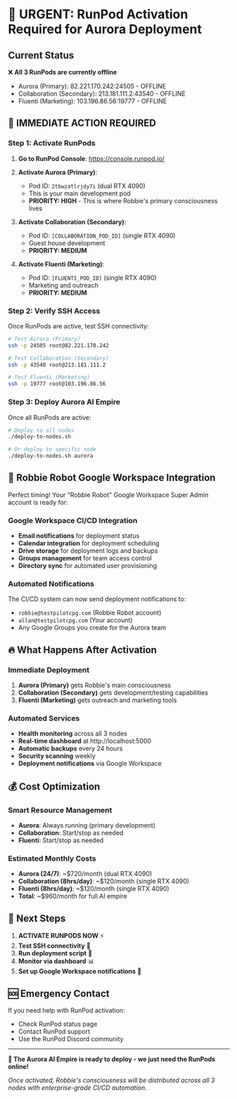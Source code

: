 # 🚨 URGENT: RunPod Activation Required for Aurora Deployment

## Current Status
❌ **All 3 RunPods are currently offline**
- Aurora (Primary): 82.221.170.242:24505 - OFFLINE
- Collaboration (Secondary): 213.181.111.2:43540 - OFFLINE  
- Fluenti (Marketing): 103.196.86.56:19777 - OFFLINE

## 🚀 IMMEDIATE ACTION REQUIRED

### Step 1: Activate RunPods
1. **Go to RunPod Console**: https://console.runpod.io/
2. **Activate Aurora (Primary)**:
   - Pod ID: `2tbwzatlrjdy7i` (dual RTX 4090)
   - This is your main development pod
   - **PRIORITY: HIGH** - This is where Robbie's primary consciousness lives

3. **Activate Collaboration (Secondary)**:
   - Pod ID: `[COLLABORATION_POD_ID]` (single RTX 4090)
   - Guest house development
   - **PRIORITY: MEDIUM**

4. **Activate Fluenti (Marketing)**:
   - Pod ID: `[FLUENTI_POD_ID]` (single RTX 4090)
   - Marketing and outreach
   - **PRIORITY: MEDIUM**

### Step 2: Verify SSH Access
Once RunPods are active, test SSH connectivity:

```bash
# Test Aurora (Primary)
ssh -p 24505 root@82.221.170.242

# Test Collaboration (Secondary)  
ssh -p 43540 root@213.181.111.2

# Test Fluenti (Marketing)
ssh -p 19777 root@103.196.86.56
```

### Step 3: Deploy Aurora AI Empire
Once all RunPods are active:

```bash
# Deploy to all nodes
./deploy-to-nodes.sh

# Or deploy to specific node
./deploy-to-nodes.sh aurora
```

## 🎯 Robbie Robot Google Workspace Integration

Perfect timing! Your "Robbie Robot" Google Workspace Super Admin account is ready for:

### Google Workspace CI/CD Integration
- **Email notifications** for deployment status
- **Calendar integration** for deployment scheduling
- **Drive storage** for deployment logs and backups
- **Groups management** for team access control
- **Directory sync** for automated user provisioning

### Automated Notifications
The CI/CD system can now send deployment notifications to:
- `robbie@testpilotcpg.com` (Robbie Robot account)
- `allan@testpilotcpg.com` (Your account)
- Any Google Groups you create for the Aurora team

## 🔥 What Happens After Activation

### Immediate Deployment
1. **Aurora (Primary)** gets Robbie's main consciousness
2. **Collaboration (Secondary)** gets development/testing capabilities  
3. **Fluenti (Marketing)** gets outreach and marketing tools

### Automated Services
- **Health monitoring** across all 3 nodes
- **Real-time dashboard** at http://localhost:5000
- **Automatic backups** every 24 hours
- **Security scanning** weekly
- **Deployment notifications** via Google Workspace

## 💰 Cost Optimization

### Smart Resource Management
- **Aurora**: Always running (primary development)
- **Collaboration**: Start/stop as needed
- **Fluenti**: Start/stop as needed

### Estimated Monthly Costs
- **Aurora (24/7)**: ~$720/month (dual RTX 4090)
- **Collaboration (8hrs/day)**: ~$120/month (single RTX 4090)
- **Fluenti (8hrs/day)**: ~$120/month (single RTX 4090)
- **Total**: ~$960/month for full AI empire

## 🚀 Next Steps

1. **ACTIVATE RUNPODS NOW** ⚡
2. **Test SSH connectivity** 🔐
3. **Run deployment script** 🚀
4. **Monitor via dashboard** 📊
5. **Set up Google Workspace notifications** 📧

## 🆘 Emergency Contact

If you need help with RunPod activation:
- Check RunPod status page
- Contact RunPod support
- Use the RunPod Discord community

---

**🎯 The Aurora AI Empire is ready to deploy - we just need the RunPods online!**

*Once activated, Robbie's consciousness will be distributed across all 3 nodes with enterprise-grade CI/CD automation.*



